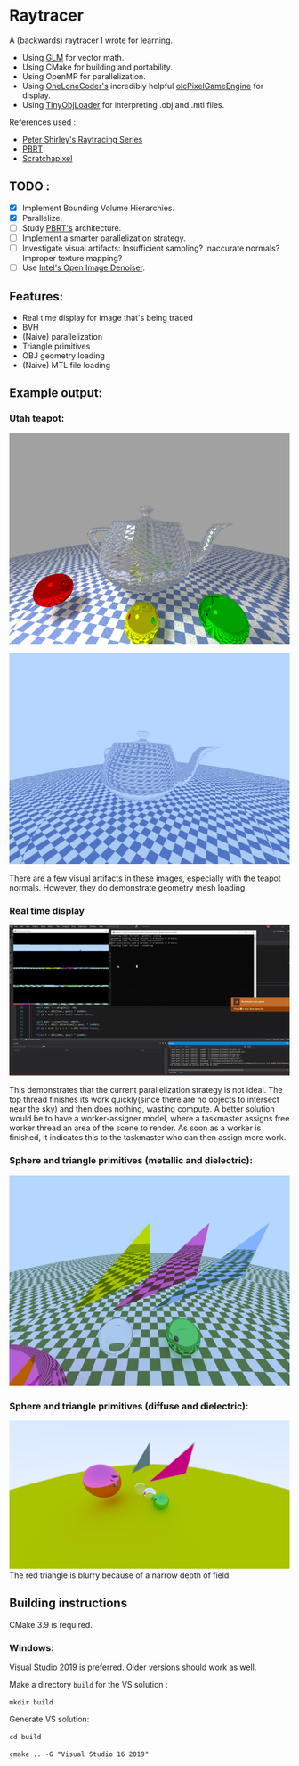 # Raytracer

A (backwards) raytracer I wrote for learning. 

- Using [GLM](https://glm.g-truc.net/) for vector math.
- Using CMake for building and portability.
- Using OpenMP for parallelization.
- Using [OneLoneCoder's](http://www.onelonecoder.com/) incredibly helpful [olcPixelGameEngine](https://github.com/OneLoneCoder/olcPixelGameEngine) for display. 
- Using [TinyObjLoader](https://github.com/tinyobjloader/tinyobjloader) for interpreting .obj and .mtl files.

References used : 
- [Peter Shirley's Raytracing Series](https://www.realtimerendering.com/raytracing/Ray%20Tracing%20in%20a%20Weekend.pdf)
- [PBRT](http://www.pbr-book.org/)
- [Scratchapixel](https://www.scratchapixel.com/)

## TODO : 
- [X] Implement Bounding Volume Hierarchies.
- [X] Parallelize.
- [ ] Study [PBRT's](https://www.pbrt.org/) architecture.
- [ ] Implement a smarter parallelization strategy.
- [ ] Investigate visual artifacts: Insufficient sampling? Inaccurate normals? Improper texture mapping?
- [ ] Use [Intel's Open Image Denoiser](https://github.com/OpenImageDenoise/oidn).

## Features:
- Real time display for image that's being traced
- BVH
- (Naive) parallelization
- Triangle primitives
- OBJ geometry loading
- (Naive) MTL file loading

## Example output:

### Utah teapot:
![Glass teapot with metallic spheres](example_output/teapot_glass.jpg)

![Glass teapot](example_output/teapot_demo.jpg)

There are a few visual artifacts in these images, especially with the teapot normals. However, they do demonstrate geometry mesh loading.

### Real time display
![Real time display](example_output/demo.gif)

This demonstrates that the current parallelization strategy is not ideal. The top thread finishes its work quickly(since there are no objects to intersect near the sky) and then does nothing, wasting compute. A better solution would be to have a worker-assigner model, where a taskmaster assigns free worker thread an area of the scene to render. As soon as a worker is finished, it indicates this to the taskmaster who can then assign more work.

### Sphere and triangle primitives (metallic and dielectric):
![Sphere and triangle primitives](example_output/demo2.jpg)

### Sphere and triangle primitives (diffuse and dielectric):
![Spheres and triangles](example_output/demo.jpg)
The red triangle is blurry because of a narrow depth of field.

## Building instructions 
CMake 3.9 is required.
### Windows:

Visual Studio 2019 is preferred. Older versions should work as well.

Make a directory `build` for the VS solution :

`mkdir build`

Generate VS solution:

`cd build`

`cmake .. -G "Visual Studio 16 2019"`
